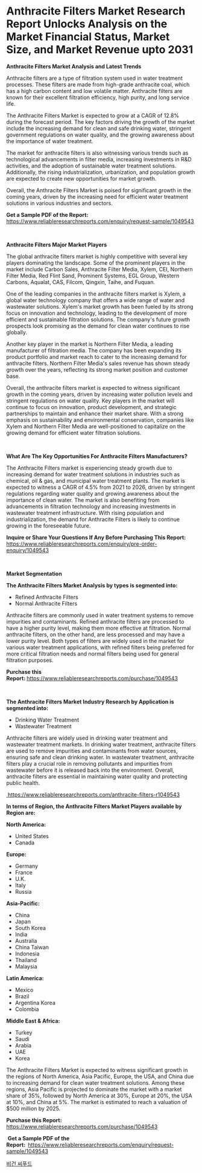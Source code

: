 <p><h1>Anthracite Filters Market Research Report Unlocks Analysis on the Market Financial Status, Market Size, and Market Revenue upto 2031</h1></p><p><strong>Anthracite Filters Market Analysis and Latest Trends</strong></p>
<p><p>Anthracite filters are a type of filtration system used in water treatment processes. These filters are made from high-grade anthracite coal, which has a high carbon content and low volatile matter. Anthracite filters are known for their excellent filtration efficiency, high purity, and long service life.</p><p>The Anthracite Filters Market is expected to grow at a CAGR of 12.8% during the forecast period. The key factors driving the growth of the market include the increasing demand for clean and safe drinking water, stringent government regulations on water quality, and the growing awareness about the importance of water treatment.</p><p>The market for anthracite filters is also witnessing various trends such as technological advancements in filter media, increasing investments in R&D activities, and the adoption of sustainable water treatment solutions. Additionally, the rising industrialization, urbanization, and population growth are expected to create new opportunities for market growth.</p><p>Overall, the Anthracite Filters Market is poised for significant growth in the coming years, driven by the increasing need for efficient water treatment solutions in various industries and sectors.</p></p>
<p><strong>Get a Sample PDF of the Report:&nbsp;</strong> <a href="https://www.reliableresearchreports.com/enquiry/request-sample/1049543">https://www.reliableresearchreports.com/enquiry/request-sample/1049543</a></p>
<p>&nbsp;</p>
<p><strong>Anthracite Filters Major Market Players</strong></p>
<p><p>The global anthracite filters market is highly competitive with several key players dominating the landscape. Some of the prominent players in the market include Carbon Sales, Anthracite Filter Media, Xylem, CEI, Northern Filter Media, Red Flint Sand, Prominent Systems, EGL Group, Western Carbons, Aqualat, CAS, Filcom, Qingxin, Taihe, and Fuquan. </p><p>One of the leading companies in the anthracite filters market is Xylem, a global water technology company that offers a wide range of water and wastewater solutions. Xylem's market growth has been fueled by its strong focus on innovation and technology, leading to the development of more efficient and sustainable filtration solutions. The company's future growth prospects look promising as the demand for clean water continues to rise globally.</p><p>Another key player in the market is Northern Filter Media, a leading manufacturer of filtration media. The company has been expanding its product portfolio and market reach to cater to the increasing demand for anthracite filters. Northern Filter Media's sales revenue has shown steady growth over the years, reflecting its strong market position and customer base.</p><p>Overall, the anthracite filters market is expected to witness significant growth in the coming years, driven by increasing water pollution levels and stringent regulations on water quality. Key players in the market will continue to focus on innovation, product development, and strategic partnerships to maintain and enhance their market share. With a strong emphasis on sustainability and environmental conservation, companies like Xylem and Northern Filter Media are well-positioned to capitalize on the growing demand for efficient water filtration solutions.</p></p>
<p>&nbsp;</p>
<p><strong>What Are The Key Opportunities For Anthracite Filters Manufacturers?</strong></p>
<p><p>The Anthracite Filters market is experiencing steady growth due to increasing demand for water treatment solutions in industries such as chemical, oil & gas, and municipal water treatment plants. The market is expected to witness a CAGR of 4.5% from 2021 to 2026, driven by stringent regulations regarding water quality and growing awareness about the importance of clean water. The market is also benefiting from advancements in filtration technology and increasing investments in wastewater treatment infrastructure. With rising population and industrialization, the demand for Anthracite Filters is likely to continue growing in the foreseeable future.</p></p>
<p><strong>Inquire or Share Your Questions If Any Before Purchasing This Report:</strong> <a href="https://www.reliableresearchreports.com/enquiry/pre-order-enquiry/1049543">https://www.reliableresearchreports.com/enquiry/pre-order-enquiry/1049543</a></p>
<p>&nbsp;</p>
<p><strong>Market Segmentation</strong></p>
<p><strong>The Anthracite Filters Market Analysis by types is segmented into:</strong></p>
<p><ul><li>Refined Anthracite Filters</li><li>Normal Anthracite Filters</li></ul></p>
<p><p>Anthracite filters are commonly used in water treatment systems to remove impurities and contaminants. Refined anthracite filters are processed to have a higher purity level, making them more effective at filtration. Normal anthracite filters, on the other hand, are less processed and may have a lower purity level. Both types of filters are widely used in the market for various water treatment applications, with refined filters being preferred for more critical filtration needs and normal filters being used for general filtration purposes.</p></p>
<p><strong>Purchase this Report:&nbsp;</strong><a href="https://www.reliableresearchreports.com/purchase/1049543">https://www.reliableresearchreports.com/purchase/1049543</a></p>
<p>&nbsp;</p>
<p><strong>The Anthracite Filters Market Industry Research by Application is segmented into:</strong></p>
<p><ul><li>Drinking Water Treatment</li><li>Wastewater Treatment</li></ul></p>
<p><p>Anthracite filters are widely used in drinking water treatment and wastewater treatment markets. In drinking water treatment, anthracite filters are used to remove impurities and contaminants from water sources, ensuring safe and clean drinking water. In wastewater treatment, anthracite filters play a crucial role in removing pollutants and impurities from wastewater before it is released back into the environment. Overall, anthracite filters are essential in maintaining water quality and protecting public health.</p></p>
<p><a href="https://www.reliableresearchreports.com/anthracite-filters-r1049543">&nbsp;https://www.reliableresearchreports.com/anthracite-filters-r1049543</a></p>
<p><strong>In terms of Region, the Anthracite Filters Market Players available by Region are:</strong></p>
<p>
    <p> <strong> North America: </strong>
        <ul>
            <li>United States</li>
            <li>Canada</li>
        </ul>
        </p> 
    <p> <strong> Europe: </strong>
        <ul>
            <li>Germany</li>
            <li>France</li>
            <li>U.K.</li>
            <li>Italy</li>
            <li>Russia</li>
        </ul>
        </p> 
    <p> <strong> Asia-Pacific: </strong>
        <ul>
            <li>China</li>
            <li>Japan</li>
            <li>South Korea</li>
            <li>India</li>
            <li>Australia</li>
            <li>China Taiwan</li>
            <li>Indonesia</li>
            <li>Thailand</li>
            <li>Malaysia</li>
        </ul>
        </p> 
    <p> <strong> Latin America: </strong>
        <ul>
            <li>Mexico</li>
            <li>Brazil</li>
            <li>Argentina Korea</li>
            <li>Colombia</li>
        </ul>
        </p> 
    <p> <strong> Middle East & Africa: </strong>
        <ul>
            <li>Turkey</li>
            <li>Saudi</li>
            <li>Arabia</li>
            <li>UAE</li>
            <li>Korea</li>
        </ul>
    </p>
    </p>
<p><p>The Anthracite Filters Market is expected to witness significant growth in the regions of North America, Asia Pacific, Europe, the USA, and China due to increasing demand for clean water treatment solutions. Among these regions, Asia Pacific is projected to dominate the market with a market share of 35%, followed by North America at 30%, Europe at 20%, the USA at 10%, and China at 5%. The market is estimated to reach a valuation of $500 million by 2025.</p></p>
<p><strong>Purchase this Report: </strong><a href="https://www.reliableresearchreports.com/purchase/1049543">https://www.reliableresearchreports.com/purchase/1049543</a></p>
<p>&nbsp;<strong>Get a Sample PDF of the Report:&nbsp;&nbsp;</strong><a href="https://www.reliableresearchreports.com/enquiry/request-sample/1049543">https://www.reliableresearchreports.com/enquiry/request-sample/1049543</a></p>
<p><strong></strong></p>
<p><p><a href="https://github.com/idcefvhkdut6/Market-Research-Report-List-1/blob/main/394581338758.md">비건 씨푸드</a></p></p>